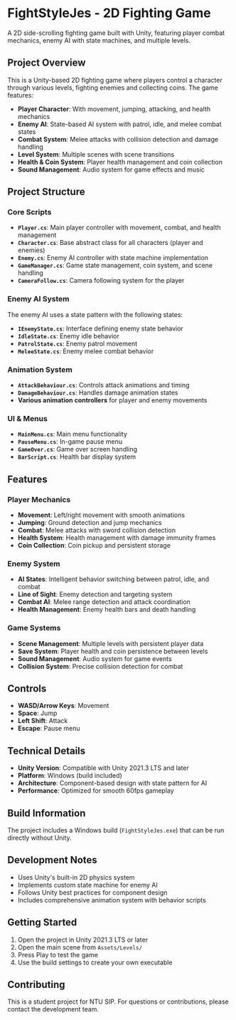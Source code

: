 # FightStyleJes - 2D Fighting Game

A 2D side-scrolling fighting game built with Unity, featuring player combat mechanics, enemy AI with state machines, and multiple levels.

## Project Overview

This is a Unity-based 2D fighting game where players control a character through various levels, fighting enemies and collecting coins. The game features:

- **Player Character**: With movement, jumping, attacking, and health mechanics
- **Enemy AI**: State-based AI system with patrol, idle, and melee combat states
- **Combat System**: Melee attacks with collision detection and damage handling
- **Level System**: Multiple scenes with scene transitions
- **Health & Coin System**: Player health management and coin collection
- **Sound Management**: Audio system for game effects and music

## Project Structure

### Core Scripts

- **`Player.cs`**: Main player controller with movement, combat, and health management
- **`Character.cs`**: Base abstract class for all characters (player and enemies)
- **`Enemy.cs`**: Enemy AI controller with state machine implementation
- **`GameManager.cs`**: Game state management, coin system, and scene handling
- **`CameraFollow.cs`**: Camera following system for the player

### Enemy AI System

The enemy AI uses a state pattern with the following states:
- **`IEnemyState.cs`**: Interface defining enemy state behavior
- **`IdleState.cs`**: Enemy idle behavior
- **`PatrolState.cs`**: Enemy patrol movement
- **`MeleeState.cs`**: Enemy melee combat behavior

### Animation System

- **`AttackBehaviour.cs`**: Controls attack animations and timing
- **`DamageBehaviour.cs`**: Handles damage animation states
- **Various animation controllers** for player and enemy movements

### UI & Menus

- **`MainMenu.cs`**: Main menu functionality
- **`PauseMenu.cs`**: In-game pause menu
- **`GameOver.cs`**: Game over screen handling
- **`BarScript.cs`**: Health bar display system

## Features

### Player Mechanics
- **Movement**: Left/right movement with smooth animations
- **Jumping**: Ground detection and jump mechanics
- **Combat**: Melee attacks with sword collision detection
- **Health System**: Health management with damage immunity frames
- **Coin Collection**: Coin pickup and persistent storage

### Enemy System
- **AI States**: Intelligent behavior switching between patrol, idle, and combat
- **Line of Sight**: Enemy detection and targeting system
- **Combat AI**: Melee range detection and attack coordination
- **Health Management**: Enemy health bars and death handling

### Game Systems
- **Scene Management**: Multiple levels with persistent player data
- **Save System**: Player health and coin persistence between levels
- **Sound Management**: Audio system for game events
- **Collision System**: Precise collision detection for combat

## Controls

- **WASD/Arrow Keys**: Movement
- **Space**: Jump
- **Left Shift**: Attack
- **Escape**: Pause menu

## Technical Details

- **Unity Version**: Compatible with Unity 2021.3 LTS and later
- **Platform**: Windows (build included)
- **Architecture**: Component-based design with state pattern for AI
- **Performance**: Optimized for smooth 60fps gameplay

## Build Information

The project includes a Windows build (`FightStyleJes.exe`) that can be run directly without Unity.

## Development Notes

- Uses Unity's built-in 2D physics system
- Implements custom state machine for enemy AI
- Follows Unity best practices for component design
- Includes comprehensive animation system with behavior scripts

## Getting Started

1. Open the project in Unity 2021.3 LTS or later
2. Open the main scene from `Assets/Levels/`
3. Press Play to test the game
4. Use the build settings to create your own executable

## Contributing

This is a student project for NTU SIP. For questions or contributions, please contact the development team.
